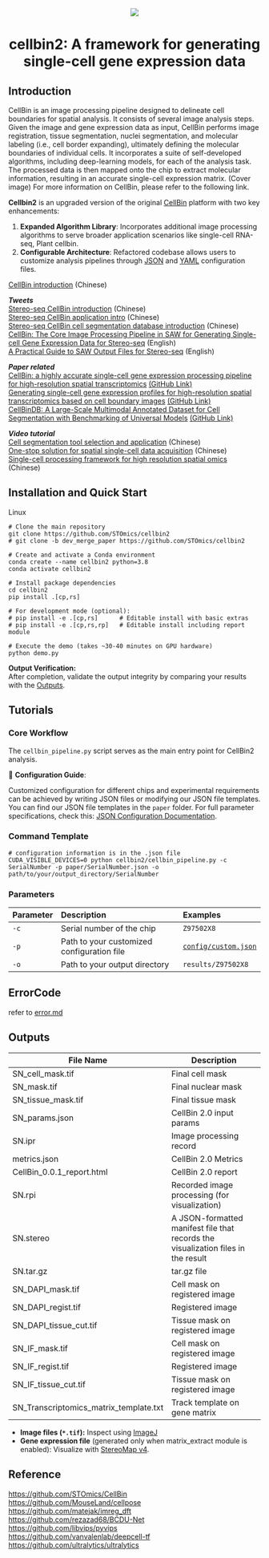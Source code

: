 <div align="center">
  <img src="docs/images/cellbin.png"><br/>
  <h1 align="center">
    cellbin2: A framework for generating single-cell gene expression data
  </h1>
</div>

## Introduction
CellBin is an image processing pipeline designed to delineate cell boundaries for spatial analysis. It consists of several image analysis steps. Given the image and gene expression data as input, CellBin performs image registration, tissue segmentation, nuclei segmentation, and molecular labeling (i.e., cell border expanding), ultimately defining the molecular boundaries of individual cells. It incorporates a suite of self-developed algorithms, including deep-learning models, for each of the analysis task. The processed data is then mapped onto the chip to extract molecular information, resulting in an accurate single-cell expression matrix. (Cover image) For more information on CellBin, please refer to the following link.

**Cellbin2** is an upgraded version of the original [CellBin](https://github.com/STOmics/CellBin) platform with two key enhancements:
1. **Expanded Algorithm Library**: Incorporates additional image processing algorithms to serve broader application scenarios like single-cell RNA-seq, Plant cellbin.
2. **Configurable Architecture**: Refactored codebase allows users to customize analysis pipelines through [JSON](cellbin2/config/demos/sample.json) and [YAML](cellbin2/config/cellbin.yaml) configuration files.

[CellBin introduction](docs/md/CellBin_1.0/CellBin解决方案技术说明.md) (Chinese) 

***Tweets*** <br>
[Stereo-seq CellBin introduction](https://mp.weixin.qq.com/s/2-lE5OjPpjitLK_4Z0QI3Q) (Chinese)  <br>
[Stereo-seq CellBin application intro](https://mp.weixin.qq.com/s/PT3kPvsmrB3oQleEIMPkjQ)  (Chinese)  <br>
[Stereo-seq CellBin cell segmentation database introduction](https://mp.weixin.qq.com/s/OYJhAH6Bq1X1CQIYwugxkw) (Chinese)  <br>
[CellBin: The Core Image Processing Pipeline in SAW for Generating Single-cell Gene Expression Data for Stereo-seq](https://en.stomics.tech/news/stomics-blog/1017.html) (English)  <br>
[A Practical Guide to SAW Output Files for Stereo-seq](https://en.stomics.tech/news/stomics-blog/1108.html) (English)  <br>

***Paper related*** <br>
[CellBin: a highly accurate single-cell gene expression processing pipeline for high-resolution spatial transcriptomics](https://www.biorxiv.org/content/10.1101/2023.02.28.530414v5) [(GitHub Link)](https://github.com/STOmics) <br>
[Generating single-cell gene expression profiles for high-resolution spatial transcriptomics based on cell boundary images](https://gigabytejournal.com/articles/110) [(GitHub Link)](https://github.com/STOmics/STCellbin) <br>
[CellBinDB: A Large-Scale Multimodal Annotated Dataset for Cell Segmentation with Benchmarking of Universal Models](https://www.biorxiv.org/content/10.1101/2024.11.20.619750v2) [(GitHub Link)](https://github.com/STOmics/cs-benchmark) <br>

***Video tutorial*** <br>
[Cell segmentation tool selection and application](https://www.bilibili.com/video/BV1Ct421H7ST/?spm_id_from=333.337.search-card.all.click) (Chinese) <br>
[One-stop solution for spatial single-cell data acquisition](https://www.bilibili.com/video/BV1Me4y1T77T/?spm_id_from=333.337.search-card.all.click) (Chinese) <br>
[Single-cell processing framework for high resolution spatial omics](https://www.bilibili.com/video/BV1M14y1q7YR/?spm_id_from=333.788.recommend_more_video.12) (Chinese) 

## Installation and Quick Start
Linux
```shell
# Clone the main repository
git clone https://github.com/STOmics/cellbin2
# git clone -b dev_merge_paper https://github.com/STOmics/cellbin2

# Create and activate a Conda environment
conda create --name cellbin2 python=3.8
conda activate cellbin2

# Install package dependencies
cd cellbin2
pip install .[cp,rs]

# For development mode (optional):
# pip install -e .[cp,rs]      # Editable install with basic extras
# pip install -e .[cp,rs,rp]   # Editable install including report module

# Execute the demo (takes ~30-40 minutes on GPU hardware)
python demo.py
```

**Output Verification:**  
After completion, validate the output integrity by comparing your results with the [Outputs](#outputs). 

## Tutorials
### Core Workflow
The `cellbin_pipeline.py` script serves as the main entry point for CellBin2 analysis. 

📘 **Configuration Guide**:<br>

Customized configuration for different chips and experimental requirements can be achieved by writing JSON files or modifying our JSON file templates. You can find our JSON file templates in the `paper` folder. For full parameter specifications, check this: [JSON Configuration Documentation](docs/v2/JsonConfigurationDocumention.md).

### Command Template

```shell
# configuration information is in the .json file
CUDA_VISIBLE_DEVICES=0 python cellbin2/cellbin_pipeline.py -c SerialNumber -p paper/SerialNumber.json -o path/to/your/output_directory/SerialNumber
```

### Parameters

| Parameter    | Description                                                                                                   | Examples                                                  |
| :----------- |:--------------------------------------------------------------------------------------------------------------|:----------------------------------------------------------|
| `-c`         | Serial number of the chip                                                                                         | `Z97502X8`                                                |
| `-p`         | Path to your customized configuration file<br/>  | [`config/custom.json`](cellbin2/config/demos/sample.json) |
| `-o`         | Path to your output directory                                                                                              | `results/Z97502X8`                                        |

## ErrorCode
refer to [error.md](docs/v2/error.md)

<a id="outputs"></a>
## Outputs
| File Name | Description |
| ---- | ---- |
| SN_cell_mask.tif | Final cell mask |
| SN_mask.tif | Final nuclear mask |
| SN_tissue_mask.tif | Final tissue mask |
| SN_params.json | CellBin 2.0 input params |
| SN.ipr | Image processing record |
| metrics.json | CellBin 2.0 Metrics |
| CellBin_0.0.1_report.html | CellBin 2.0 report |
| SN.rpi | Recorded image processing (for visualization) |
| SN.stereo | A JSON-formatted manifest file that records the visualization files in the result |
| SN.tar.gz | tar.gz file |
| SN_DAPI_mask.tif | Cell mask on registered image |
| SN_DAPI_regist.tif | Registered image |
| SN_DAPI_tissue_cut.tif | Tissue mask on registered image |
| SN_IF_mask.tif | Cell mask on registered image |
| SN_IF_regist.tif | Registered image |
| SN_IF_tissue_cut.tif | Tissue mask on registered image |
| SN_Transcriptomics_matrix_template.txt | Track template on gene matrix |

- **Image files (`*.tif`):** Inspect using [ImageJ](https://imagej.net/ij/)
- **Gene expression file** (generated only when matrix_extract module is enabled): 
  Visualize with [StereoMap v4](https://www.stomics.tech/service/stereoMap_4_1/docs/kuai-su-kai-shi.html#ke-shi-hua-shu-ru-wen-jian).   



## Reference
https://github.com/STOmics/CellBin <br>
https://github.com/MouseLand/cellpose <br>
https://github.com/matejak/imreg_dft <br>
https://github.com/rezazad68/BCDU-Net <br>
https://github.com/libvips/pyvips <br>
https://github.com/vanvalenlab/deepcell-tf <br>
https://github.com/ultralytics/ultralytics <br>
